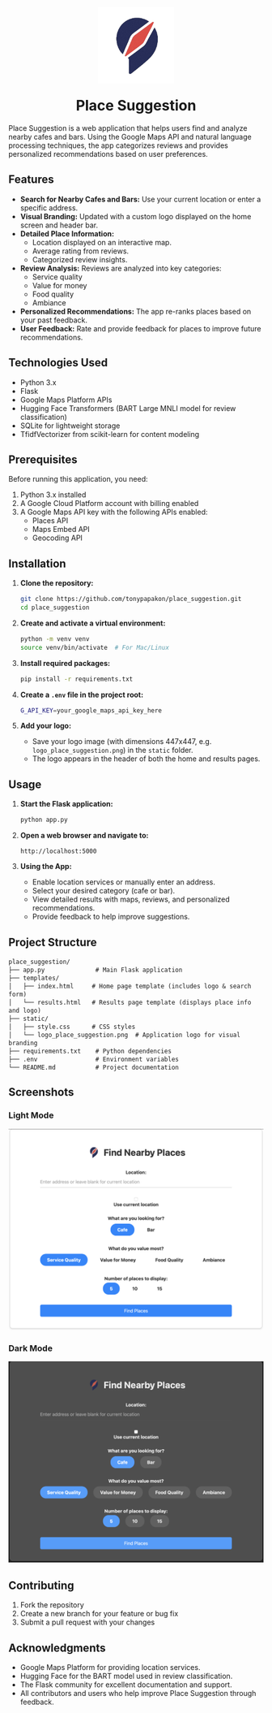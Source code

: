 <h1 align="center">
  <img src="static/logo_place_suggestion.png" alt="Logo" width="150" style="margin-bottom:20px;">
  <br>
  Place Suggestion
</h1>

Place Suggestion is a web application that helps users find and analyze nearby cafes and bars. Using the Google Maps API and natural language processing techniques, the app categorizes reviews and provides personalized recommendations based on user preferences.

## Features

- **Search for Nearby Cafes and Bars:** Use your current location or enter a specific address.
- **Visual Branding:** Updated with a custom logo displayed on the home screen and header bar.
- **Detailed Place Information:**
  - Location displayed on an interactive map.
  - Average rating from reviews.
  - Categorized review insights.
- **Review Analysis:** Reviews are analyzed into key categories:
  - Service quality
  - Value for money
  - Food quality
  - Ambiance
- **Personalized Recommendations:** The app re-ranks places based on your past feedback.
- **User Feedback:** Rate and provide feedback for places to improve future recommendations.

## Technologies Used

- Python 3.x
- Flask
- Google Maps Platform APIs
- Hugging Face Transformers (BART Large MNLI model for review classification)
- SQLite for lightweight storage
- TfidfVectorizer from scikit-learn for content modeling

## Prerequisites

Before running this application, you need:
1. Python 3.x installed
2. A Google Cloud Platform account with billing enabled
3. A Google Maps API key with the following APIs enabled:
   - Places API
   - Maps Embed API
   - Geocoding API

## Installation

1. **Clone the repository:**
   ```bash
   git clone https://github.com/tonypapakon/place_suggestion.git
   cd place_suggestion
   ```

2. **Create and activate a virtual environment:**
   ```bash
   python -m venv venv
   source venv/bin/activate  # For Mac/Linux
   ```

3. **Install required packages:**
   ```bash
   pip install -r requirements.txt
   ```

4. **Create a `.env` file in the project root:**
   ```bash
   G_API_KEY=your_google_maps_api_key_here
   ```

5. **Add your logo:**
   - Save your logo image (with dimensions 447x447, e.g. `logo_place_suggestion.png`) in the `static` folder.
   - The logo appears in the header of both the home and results pages.

## Usage

1. **Start the Flask application:**
   ```bash
   python app.py
   ```

2. **Open a web browser and navigate to:**
   ```
   http://localhost:5000
   ```

3. **Using the App:**
   - Enable location services or manually enter an address.
   - Select your desired category (cafe or bar).
   - View detailed results with maps, reviews, and personalized recommendations.
   - Provide feedback to help improve suggestions.

## Project Structure

```
place_suggestion/
├── app.py              # Main Flask application
├── templates/
│   ├── index.html     # Home page template (includes logo & search form)
│   └── results.html   # Results page template (displays place info and logo)
├── static/
│   ├── style.css      # CSS styles
│   └── logo_place_suggestion.png  # Application logo for visual branding
├── requirements.txt    # Python dependencies
├── .env                # Environment variables
└── README.md           # Project documentation
```

## Screenshots

### Light Mode

![Light Mode](screenshots/UI_light.png)

### Dark Mode

![Dark Mode](screenshots/UI_dark.png)

## Contributing

1. Fork the repository
2. Create a new branch for your feature or bug fix
3. Submit a pull request with your changes

## Acknowledgments

- Google Maps Platform for providing location services.
- Hugging Face for the BART model used in review classification.
- The Flask community for excellent documentation and support.
- All contributors and users who help improve Place Suggestion through feedback.